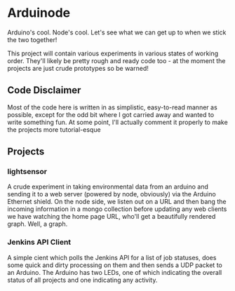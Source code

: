 Arduinode
=========

Arduino's cool. Node's cool. Let's see what we can get up to when we stick the two together!

This project will contain various experiments in various states of working order. They'll likely
be pretty rough and ready code too - at the moment the projects are just crude prototypes so
be warned!

Code Disclaimer
---------------

Most of the code here is written in as simplistic, easy-to-read manner as possible, except for
the odd bit where I got carried away and wanted to write something fun. At some point, I'll
actually comment it properly to make the projects more tutorial-esque

Projects
--------

### lightsensor

A crude experiment in taking environmental data from an arduino and sending it to a web server
(powered by node, obviously) via the Arduino Ethernet shield. On the node side, we listen out
on a URL and then bang the incoming information in a mongo collection before updating any
web clients we have watching the home page URL, who'll get a beautifully rendered graph. Well,
a graph.

### Jenkins API Client

A simple cient which polls the Jenkins API for a list of job statuses, does some quick and
dirty processing on them and then sends a UDP packet to an Arduino. The Arduino has two LEDs,
one of which indicating the overall status of all projects and one indicating any activity.

